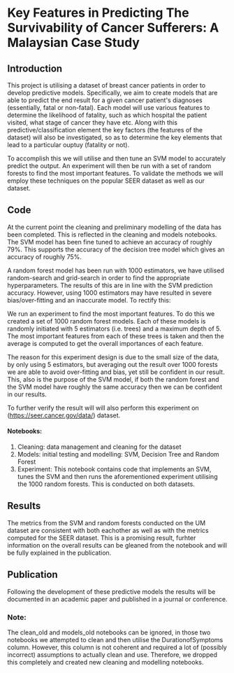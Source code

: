 # Key Features in Predicting The Survivability of Cancer Sufferers: A Malaysian Case Study
## Introduction
This project is utilising a dataset of breast cancer patients in order to develop predictive models. Specifically, we aim to create models that are able to predict the end result for a given cancer patient's diagnoses (essentially, fatal or non-fatal). Each model will use various features to determine the likelihood of fatality, such as which hospital the patient visited, what stage of cancer they have etc. Along with this predictive/classification element the key factors (the features of the dataset) will also be investigated, so as to determine the key elements that lead to a particular ouptuy (fatality or not).

To accomplish this we will utilise and then tune an SVM model to accurately predict the output. An experiment will then be run with a set of random forests to find the most important features. To validate the methods we will employ these techniques on the popular SEER dataset as well as our dataset. 

## Code
At the current point the cleaning and preliminary modelling of the data has been completed. This is reflected in the cleaning and models notebooks. The SVM model has been fine tuned to achieve an accuracy of roughly 79%. This supports the accuracy of the decision tree model which gives an accuracy of roughly 75%.


A random forest model has been run with 1000 estimators, we have utilised random-search and grid-search in order to find the appropriate hyperparameters. The results of this are in line with the SVM prediction accuracy. However, using 1000 estimators may have resulted in severe bias/over-fitting and an inaccurate model. To rectify this:

We run an experiment to find the most important features. To do this we created a set of 1000 random forest models. Each of these models is randomly initiated with 5 estimators (i.e. trees) and a maximum depth of 5. The most important features from each of these trees is taken and then the average is computed to get the overall importances of each feature.


The reason for this experiment design is due to the small size of the data, by only using 5 estimators, but averaging out the result over 1000 forests we are able to avoid over-fitting and bias, yet still be confident in our result. This, also is the purpose of the SVM model, if both the random forest and the SVM model have roughly the same accuracy then we can be confident in our results.

To further verify the result will will also perform this experiment on (https://seer.cancer.gov/data/) dataset.

#### Notebooks:
1. Cleaning: data management and cleaning for the dataset
2. Models: initial testing and modelling: SVM, Decision Tree and Random Forest
3. Experiment: This notebook contains code that implements an SVM, tunes the SVM and then runs the aforementioned experiment utilising the 1000 random forests. This is conducted on both datasets.

## Results
The metrics from the SVM and random forests conducted on the UM dataset are consistent with both eachother as well as with the metrics computed for the SEER dataset. This is a promising result, furhter information on the overall results can be gleaned from the notebook and will be fully explained in the publication.
## Publication
Following the development of these predictive models the results will be documented in an academic paper and published in a journal or conference.






### Note:
The clean_old and models_old notebooks can be ignored, in those two notebooks we attempted to clean and then utilise the DurationofSymptoms column. However, this column is not coherent and required a lot of (possibly incorrect) assumptions to actually clean and use. Therefore, we dropped this completely and created new cleaning and modelling notebooks.

